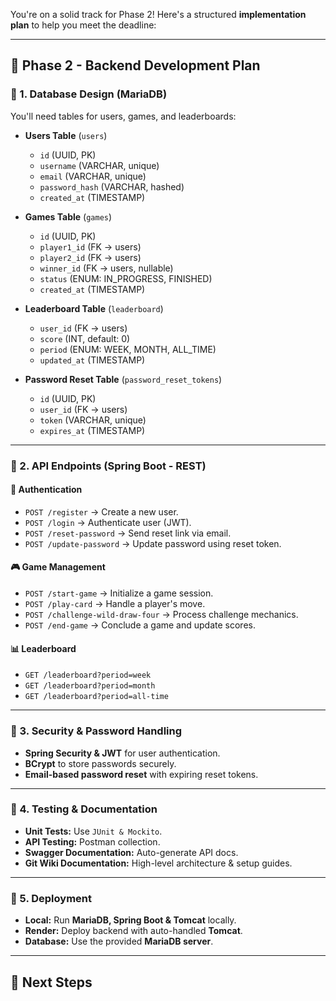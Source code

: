 You're on a solid track for Phase 2! Here's a structured **implementation plan** to help you meet the deadline:

---

## **🔹 Phase 2 - Backend Development Plan**
### **📌 1. Database Design (MariaDB)**
You'll need tables for users, games, and leaderboards:
- **Users Table** (`users`)
    - `id` (UUID, PK)
    - `username` (VARCHAR, unique)
    - `email` (VARCHAR, unique)
    - `password_hash` (VARCHAR, hashed)
    - `created_at` (TIMESTAMP)

- **Games Table** (`games`)
    - `id` (UUID, PK)
    - `player1_id` (FK → users)
    - `player2_id` (FK → users)
    - `winner_id` (FK → users, nullable)
    - `status` (ENUM: IN_PROGRESS, FINISHED)
    - `created_at` (TIMESTAMP)

- **Leaderboard Table** (`leaderboard`)
    - `user_id` (FK → users)
    - `score` (INT, default: 0)
    - `period` (ENUM: WEEK, MONTH, ALL_TIME)
    - `updated_at` (TIMESTAMP)

- **Password Reset Table** (`password_reset_tokens`)
    - `id` (UUID, PK)
    - `user_id` (FK → users)
    - `token` (VARCHAR, unique)
    - `expires_at` (TIMESTAMP)

---

### **📌 2. API Endpoints (Spring Boot - REST)**
#### **👤 Authentication**
- `POST /register` → Create a new user.
- `POST /login` → Authenticate user (JWT).
- `POST /reset-password` → Send reset link via email.
- `POST /update-password` → Update password using reset token.

#### **🎮 Game Management**
- `POST /start-game` → Initialize a game session.
- `POST /play-card` → Handle a player's move.
- `POST /challenge-wild-draw-four` → Process challenge mechanics.
- `POST /end-game` → Conclude a game and update scores.

#### **📊 Leaderboard**
- `GET /leaderboard?period=week`
- `GET /leaderboard?period=month`
- `GET /leaderboard?period=all-time`

---

### **📌 3. Security & Password Handling**
- **Spring Security & JWT** for user authentication.
- **BCrypt** to store passwords securely.
- **Email-based password reset** with expiring reset tokens.

---

### **📌 4. Testing & Documentation**
- **Unit Tests:** Use `JUnit & Mockito`.
- **API Testing:** Postman collection.
- **Swagger Documentation:** Auto-generate API docs.
- **Git Wiki Documentation:** High-level architecture & setup guides.

---

### **📌 5. Deployment**
- **Local:** Run **MariaDB, Spring Boot & Tomcat** locally.
- **Render:** Deploy backend with auto-handled **Tomcat**.
- **Database:** Use the provided **MariaDB server**.

---

## **🔹 Next Steps**
